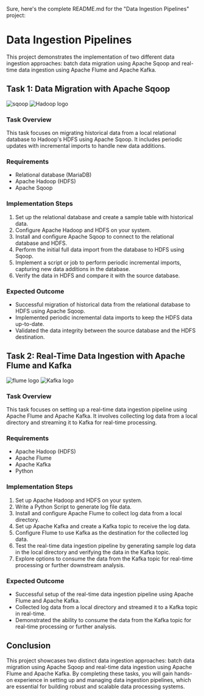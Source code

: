 Sure, here's the complete README.md for the "Data Ingestion Pipelines" project:

# Data Ingestion Pipelines

This project demonstrates the implementation of two different data ingestion approaches: batch data migration using Apache Sqoop and real-time data ingestion using Apache Flume and Apache Kafka.

## Task 1: Data Migration with Apache Sqoop
![sqoop](https://github.com/user-attachments/assets/3f991a07-9e99-4938-a539-74eaef3948a5)  ![Hadoop logo](https://github.com/user-attachments/assets/ae45fc28-73c9-4223-866a-a194cbfee855)

### Task Overview
This task focuses on migrating historical data from a local relational database to Hadoop's HDFS using Apache Sqoop. It includes periodic updates with incremental imports to handle new data additions.

### Requirements
- Relational database (MariaDB)
- Apache Hadoop (HDFS)
- Apache Sqoop

### Implementation Steps
1. Set up the relational database and create a sample table with historical data.
2. Configure Apache Hadoop and HDFS on your system.
3. Install and configure Apache Sqoop to connect to the relational database and HDFS.
4. Perform the initial full data import from the database to HDFS using Sqoop.
5. Implement a script or job to perform periodic incremental imports, capturing new data additions in the database.
6. Verify the data in HDFS and compare it with the source database.

### Expected Outcome
- Successful migration of historical data from the relational database to HDFS using Apache Sqoop.
- Implemented periodic incremental data imports to keep the HDFS data up-to-date.
- Validated the data integrity between the source database and the HDFS destination.

## Task 2: Real-Time Data Ingestion with Apache Flume and Kafka
![flume logo](https://github.com/user-attachments/assets/73ed4293-ec3d-48f5-a70c-c5e323e543d7) ![Kafka logo](https://github.com/user-attachments/assets/dcc6769f-fa0b-4fcc-b68d-acdc3a7370c5)


### Task Overview
This task focuses on setting up a real-time data ingestion pipeline using Apache Flume and Apache Kafka. It involves collecting log data from a local directory and streaming it to Kafka for real-time processing.

### Requirements
- Apache Hadoop (HDFS)
- Apache Flume
- Apache Kafka
- Python

### Implementation Steps
1. Set up Apache Hadoop and HDFS on your system.
2. Write a Python Script to generate log file data.
3. Install and configure Apache Flume to collect log data from a local directory.
4. Set up Apache Kafka and create a Kafka topic to receive the log data.
5. Configure Flume to use Kafka as the destination for the collected log data.
6. Test the real-time data ingestion pipeline by generating sample log data in the local directory and verifying the data in the Kafka topic.
7. Explore options to consume the data from the Kafka topic for real-time processing or further downstream analysis.

### Expected Outcome
- Successful setup of the real-time data ingestion pipeline using Apache Flume and Apache Kafka.
- Collected log data from a local directory and streamed it to a Kafka topic in real-time.
- Demonstrated the ability to consume the data from the Kafka topic for real-time processing or further analysis.

## Conclusion
This project showcases two distinct data ingestion approaches: batch data migration using Apache Sqoop and real-time data ingestion using Apache Flume and Apache Kafka. By completing these tasks, you will gain hands-on experience in setting up and managing data ingestion pipelines, which are essential for building robust and scalable data processing systems.
